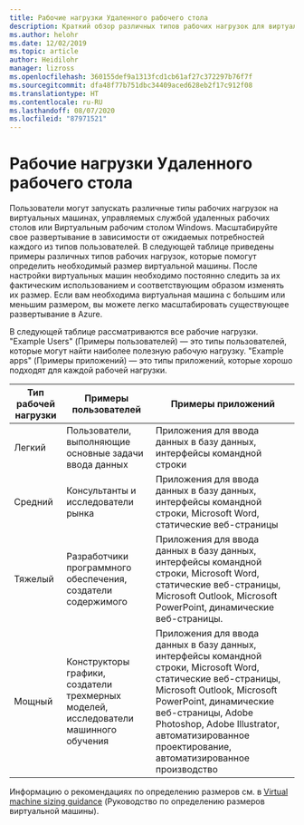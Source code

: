 ```yaml
---
title: Рабочие нагрузки Удаленного рабочего стола
description: Краткий обзор различных типов рабочих нагрузок для виртуальных машин, управляемых с помощью удаленного рабочего стола.
ms.author: helohr
ms.date: 12/02/2019
ms.topic: article
author: Heidilohr
manager: lizross
ms.openlocfilehash: 360155def9a1313fcd1cb61af27c372297b76f7f
ms.sourcegitcommit: dfa48f77b751dbc34409aced628eb2f17c912f08
ms.translationtype: HT
ms.contentlocale: ru-RU
ms.lasthandoff: 08/07/2020
ms.locfileid: "87971521"
---
```

# <a name="remote-desktop-workloads"></a>Рабочие нагрузки Удаленного рабочего стола

Пользователи могут запускать различные типы рабочих нагрузок на виртуальных машинах, управляемых службой удаленных рабочих столов или Виртуальным рабочим столом Windows. Масштабируйте свое развертывание в зависимости от ожидаемых потребностей каждого из типов пользователей. В следующей таблице приведены примеры различных типов рабочих нагрузок, которые помогут определить необходимый размер виртуальной машины. После настройки виртуальных машин необходимо постоянно следить за их фактическим использованием и соответствующим образом изменять их размер. Если вам необходима виртуальная машина с большим или меньшим размером, вы можете легко масштабировать существующее развертывание в Azure.

В следующей таблице рассматриваются все рабочие нагрузки. "Example Users" (Примеры пользователей) — это типы пользователей, которые могут найти наиболее полезную рабочую нагрузку. "Example apps" (Примеры приложений) — это типы приложений, которые хорошо подходят для каждой рабочей нагрузки.

| Тип рабочей нагрузки | Примеры пользователей | Примеры приложений |
| --- | --- | --- |
| Легкий | Пользователи, выполняющие основные задачи ввода данных | Приложения для ввода данных в базу данных, интерфейсы командной строки |
| Средний | Консультанты и исследователи рынка | Приложения для ввода данных в базу данных, интерфейсы командной строки, Microsoft Word, статические веб-страницы |
| Тяжелый | Разработчики программного обеспечения, создатели содержимого | Приложения для ввода данных в базу данных, интерфейсы командной строки, Microsoft Word, статические веб-страницы, Microsoft Outlook, Microsoft PowerPoint, динамические веб-страницы. |
| Мощный | Конструкторы графики, создатели трехмерных моделей, исследователи машинного обучения | Приложения для ввода данных в базу данных, интерфейсы командной строки, Microsoft Word, статические веб-страницы, Microsoft Outlook, Microsoft PowerPoint, динамические веб-страницы, Adobe Photoshop, Adobe Illustrator, автоматизированное проектирование, автоматизированное производство |

Информацию о рекомендациях по определению размеров см. в [Virtual machine sizing guidance](virtual-machine-recs.md) (Руководство по определению размеров виртуальной машины).
